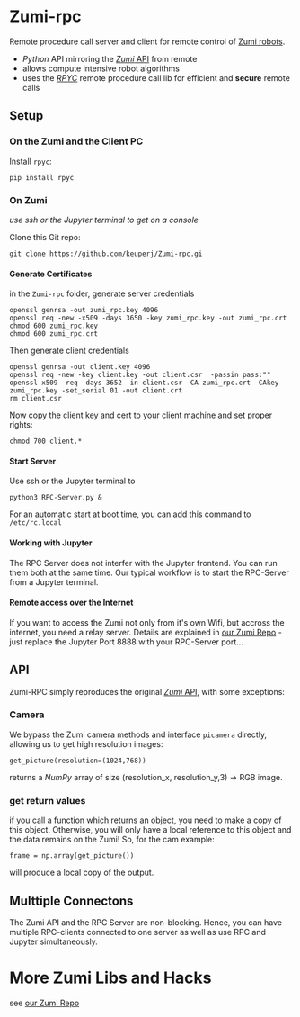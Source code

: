 # Zumi-rpc
Remote procedure call server and client for remote control of [Zumi robots](https://www.robolink.com/zumi/).

* *Python* API mirroring the [*Zumi* API](http://docs.robolink.com/zumi-library) from remote 
* allows compute intensive robot algorithms 
* uses the [*RPYC*](https://rpyc.readthedocs.io/en/latest/) remote procedure call lib for efficient and **secure** remote calls 

## Setup

### On the Zumi and the Client PC
Install ``rpyc``:
```
pip install rpyc
```

### On Zumi
*use ssh or the Jupyter terminal to get on a console*

Clone this Git repo:
```
git clone https://github.com/keuperj/Zumi-rpc.gi
```

 
#### Generate Certificates
in the ``Zumi-rpc`` folder, generate server credentials 
```
openssl genrsa -out zumi_rpc.key 4096
openssl req -new -x509 -days 3650 -key zumi_rpc.key -out zumi_rpc.crt
chmod 600 zumi_rpc.key
chmod 600 zumi_rpc.crt
```

Then generate client credentials 
```
openssl genrsa -out client.key 4096
openssl req -new -key client.key -out client.csr  -passin pass:""
openssl x509 -req -days 3652 -in client.csr -CA zumi_rpc.crt -CAkey zumi_rpc.key -set_serial 01 -out client.crt
rm client.csr
```
Now copy the client key and cert to your client machine and set proper rights:
```
chmod 700 client.*
```


#### Start Server
Use ssh or the Jupyter terminal to 
```
python3 RPC-Server.py &
```
For an automatic start at boot time, you can add this command to ```/etc/rc.local``` 

#### Working with Jupyter
The RPC Server does not interfer with the Jupyter frontend. You can run them both at the same time. Our typical workflow is to start the RPC-Server from a Jupyter terminal. 

#### Remote access over the Internet
If you want to access the Zumi not only from it's own Wifi, but accross the internet, you need a relay server. Details are explained in [our Zumi Repo](https://github.com/keuperj/ZumiWorld) - just replace the Jupyter Port 8888 with your RPC-Server port... 

## API
Zumi-RPC simply reproduces the original [*Zumi* API](http://docs.robolink.com/zumi-library), with some exceptions:

### Camera
We bypass the Zumi camera methods and interface ``picamera`` directly, allowing us to get high resolution images:
```
get_picture(resolution=(1024,768))
```  
returns a *NumPy* array of size (resolution_x, resolution_y,3) -> RGB image.

### get return values
if you call a function which returns an object, you need to make a copy of this object. Otherwise, you will only have a local reference to this object and the data remains on the Zumi! So, for the cam example:
```
frame = np.array(get_picture())
```
will produce a local copy of the output.

## Multtiple Connectons
The Zumi API and the RPC Server are non-blocking. Hence, you can have multiple RPC-clients connected to one server as well as use RPC and Jupyter simultaneously.

# More Zumi Libs and Hacks
see [our Zumi Repo](https://github.com/keuperj/ZumiWorld)
